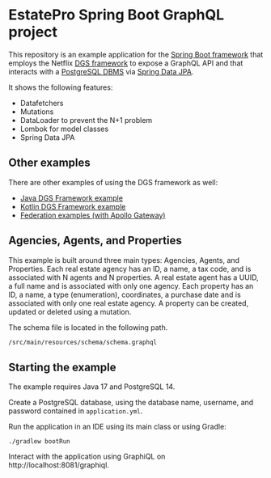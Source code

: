 EstatePro Spring Boot GraphQL project
=====

This repository is an example application for the [Spring Boot framework](https://spring.io/projects/spring-boot) that employs the Netflix [DGS framework](https://netflix.github.io/dgs) to expose a GraphQL API and that interacts with a [PostgreSQL DBMS](https://www.postgresql.org/) via [Spring Data JPA](https://spring.io/projects/spring-data-jpa). 

It shows the following features:
* Datafetchers
* Mutations
* DataLoader to prevent the N+1 problem
* Lombok for model classes
* Spring Data JPA

Other examples
---

There are other examples of using the DGS framework as well:
- [Java DGS Framework example](https://github.com/Netflix/dgs-examples-java)
- [Kotlin DGS Framework example](https://github.com/Netflix/dgs-examples-kotlin)
- [Federation examples (with Apollo Gateway)](https://github.com/Netflix/dgs-federation-example)


Agencies, Agents, and Properties
----

This example is built around three main types: Agencies, Agents, and Properties. Each real estate agency has an ID, a name, a tax code, and is associated with N agents and N properties. A real estate agent has a UUID, a full name and is associated with only one agency. Each property has an ID, a name, a type (enumeration), coordinates, a purchase date and is associated with only one real estate agency. A property can be created, updated or deleted using a mutation.


The schema file is located in the following path.
```sh
/src/main/resources/schema/schema.graphql
```

Starting the example
----

The example requires Java 17 and PostgreSQL 14.

Create a PostgreSQL database, using the database name, username, and password contained in `application.yml`. 

Run the application in an IDE using its main class or using Gradle: 

```
./gradlew bootRun
```

Interact with the application using GraphiQL on http://localhost:8081/graphiql.

